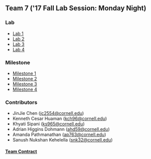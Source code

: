 ## Team 7 ('17 Fall Lab Session: Monday Night)

### Lab
 - [Lab 1](./docs/lab1)
 - [Lab 2](./docs/lab2)
 - [Lab 3](./docs/lab3)
 - [Lab 4](./docs/lab4)

### Milestone
 - [Milestone 1](./docs/milestone1)
 - [Milestone 2](./docs/milestone2)
 - [Milestone 3](./docs/milestone3)
 - [Milestone 4](./docs/milestone4)

### Contributors
 - JinJie Chen (jc2554@cornell.edu)
 - Kenneth Cesar Huaman (kch96@cornell.edu)
 - Khyati Sipani (ks965@cornell.edu)
 - Adrian Higgins Dohmann (ahd59@cornell.edu)
 - Amanda Pathmanathan (ap763@cornell.edu)
 - Sanush Nukshan Kehelella (snk32@cornell.edu)

#### [Team Contract](https://docs.google.com/document/d/198_2G0pXLdzFmWx5OhAtgoEIT7_VQN-TdpwlbIea9Dk/edit?usp=sharing)
